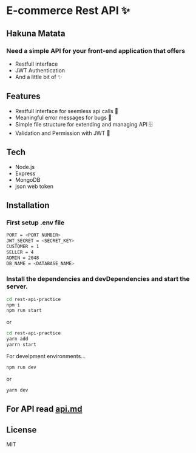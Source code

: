 # E-commerce Rest API ✨
## Hakuna Matata

### Need a simple API for your front-end application that offers
- Restfull interface 
- JWT Authentication
- And a little bit of ✨

## Features

- Restfull interface for seemless api calls 🤙
- Meaningful error messages for bugs 🐞
- Simple file structure for extending and managing API 🗄️
- Validation and Permission with JWT 🔐

## Tech
- Node.js
- Express
- MongoDB
- json web token

## Installation

### First setup .env file

```sh
PORT = <PORT NUMBER>
JWT_SECRET = <SECRET_KEY>
CUSTOMER = 1
SELLER = 4
ADMIN = 2048
DB_NAME = <DATABASE_NAME>
```

### Install the dependencies and devDependencies and start the server.

```sh
cd rest-api-practice
npm i
npm run start
```
or
```sh
cd rest-api-practice
yarn add
yarrn start
```

For develpment environments...

```sh
npm run dev
```
or
```sh
yarn dev
```

## For API read [api.md](https://github.com/Malviya-abhishek/e-commerce-api-version/blob/master/api.md)

## License
MIT
